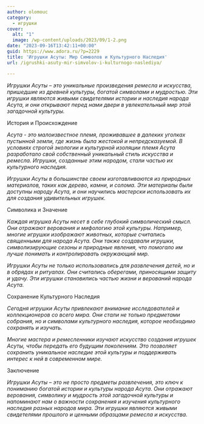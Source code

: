 ```yaml
---
author: olomouc
category:
  - игрушки
cover:
  alt: "1"
  image: /wp-content/uploads/2023/09/1-2.png
date: "2023-09-16T13:42:11+00:00"
guid: https://www.adora.ru/?p=2229
title: 'Игрушки Асуты: Мир Символов и Культурного Наследия'
url: /igrushki-asuty-mir-simvolov-i-kulturnogo-naslediya/

---
```

_Игрушки Асуты – это уникальные произведения ремесла и искусства, пришедшие из древней культуры, богатой символами и мудростью. Эти игрушки являются живыми свидетелями истории и наследия народа Асута, и они открывают перед нами двери в увлекательный мир этой загадочной культуры._

История и Происхождение

_Асута \- это малоизвестное племя, проживавшее в далеких уголках пустынной земли, где жизнь была жестокой и непредсказуемой. В условиях строгой экологии и культурной изоляции племя Асута разработало свой собственный уникальный стиль искусства и ремесла. Игрушки, созданные этим народом, стали частью их культурного наследия._

_Игрушки Асуты в большинстве своем изготавливаются из природных материалов, таких как дерево, камни, и солома. Эти материалы были доступны народу Асута, и они научились мастерски использовать их для создания удивительных игрушек._

Символика и Значение

_Каждая игрушка Асуты несет в себе глубокий символический смысл. Они отражают верования и мифологию этой культуры. Например, многие игрушки изображают животных, которые считались священными для народа Асута. Они также создавали игрушки, символизирующие сезоны и природные явления, что помогало им лучше понимать и контролировать окружающий мир._

_Игрушки Асуты не только использовались для развлечения детей, но и в обрядах и ритуалах. Они считались оберегами, приносящими защиту и удачу. Эти игрушки становились частью жизни и верований народа Асута._

Сохранение Культурного Наследия

_Сегодня игрушки Асуты привлекают внимание исследователей и коллекционеров со всего мира. Они стали не только предметами собрания, но и символами культурного наследия, которое необходимо сохранять и изучать._

_Многие мастера и ремесленники изучают искусство создания игрушек Асуты, чтобы передать его будущим поколениям. Это позволяет сохранить уникальное наследие этой культуры и поддерживать интерес к ней в современном мире._

Заключение

_Игрушки Асуты – это не просто предметы развлечения, это ключ к пониманию богатой истории и культуры народа Асута. Они отражают верования, символику и мудрость этой загадочной культуры и напоминают нам о важности сохранения и изучения культурного наследия разных народов мира. Эти игрушки являются живыми свидетелями прошлого и ценными образцами ремесла и искусства._
